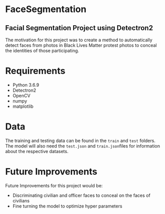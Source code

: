 # FaceSegmentation
## Facial Segmentation Project using Detectron2

The motivation for this project was to create a method to automatically detect faces from photos in Black Lives Matter protest photos to conceal the identities of those participating.

# Requirements
* Python 3.6.9
* Detectron2
* OpenCV
* numpy
* matplotlib

# Data
The training and testing data can be found in the `train` and `test` folders. The model will also need the `test.json` and `train.json`files for information about the respective datasets.

# Future Improvements
Future Improvements for this project would be:
  * Discriminating civilian and officer faces to conceal on the faces of civilians
  * Fine turning the model to optimize hyper parameters
